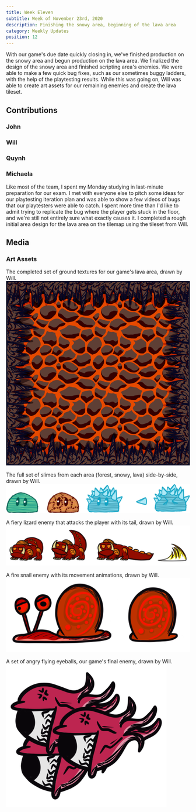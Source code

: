 ```yaml
---
title: Week Eleven
subtitle: Week of November 23rd, 2020
description: Finishing the snowy area, beginning of the lava area
category: Weekly Updates
position: 12
---
```


With our game's due date quickly closing in, we've finished production on the snowy area and begun production on the lava area. We finalized the design of the snowy area and finished scripting area's enemies. We were able to make a few quick bug fixes, such as our sometimes buggy ladders, with the help of the playtesting results. While this was going on, Will was able to create art assets for our remaining enemies and create the lava tileset.

## Contributions

### John

### Will

### Quynh

### Michaela
Like most of the team, I spent my Monday studying in last-minute preparation for our exam. I met with everyone else to pitch some ideas for our playtesting iteration plan and was able to show a few videos of bugs that our playtesters were able to catch. I spent more time than I'd like to admit trying to replicate the bug where the player gets stuck in the floor, and we're still not entirely sure what exactly causes it. I completed a rough initial area design for the lava area on the tilemap using the tileset from Will.


## Media

### Art Assets
The completed set of ground textures for our game's lava area, drawn by Will.
<img src="./media/week-11/magma-tiles.png" />

The full set of slimes from each area (forest, snowy, lava) side-by-side, drawn by Will.
<img src="./media/week-11/all-slimes.png" />

A fiery lizard enemy that attacks the player with its tail, drawn by Will.
<img src="./media/week-11/red-lizard.png" />

A fire snail enemy with its movement animations, drawn by Will.
<img src="./media/week-11/fire-snail.png" />

A set of angry flying eyeballs, our game's final enemy, drawn by Will.
<img src="./media/week-11/angry-eyes.png" />